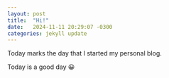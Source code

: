 ```yaml
---
layout: post
title:  "Hi!"
date:   2024-11-11 20:29:07 -0300
categories: jekyll update
---
```


Today marks the day that I started my personal blog.

Today is a good day 😀
